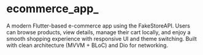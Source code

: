 # ecommerce_app_
A modern Flutter-based e-commerce app using the FakeStoreAPI. Users can browse products, view details, manage their cart locally, and enjoy a smooth shopping experience with responsive UI and theme switching. Built with clean architecture (MVVM + BLoC) and Dio for networking.
